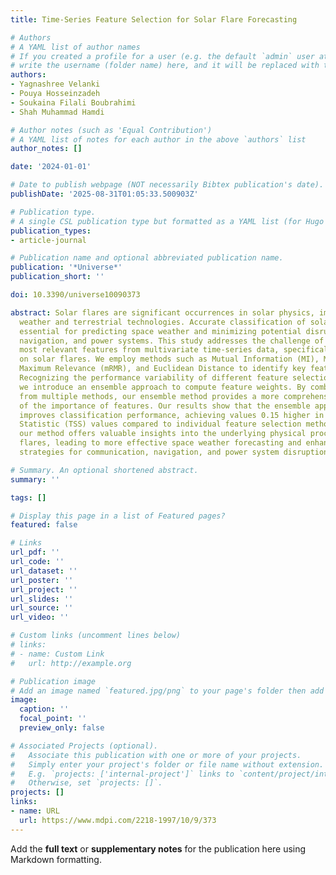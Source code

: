 ```yaml
---
title: Time-Series Feature Selection for Solar Flare Forecasting

# Authors
# A YAML list of author names
# If you created a profile for a user (e.g. the default `admin` user at `content/authors/admin/`), 
# write the username (folder name) here, and it will be replaced with their full name and linked to their profile.
authors:
- Yagnashree Velanki
- Pouya Hosseinzadeh
- Soukaina Filali Boubrahimi
- Shah Muhammad Hamdi

# Author notes (such as 'Equal Contribution')
# A YAML list of notes for each author in the above `authors` list
author_notes: []

date: '2024-01-01'

# Date to publish webpage (NOT necessarily Bibtex publication's date).
publishDate: '2025-08-31T01:05:33.500903Z'

# Publication type.
# A single CSL publication type but formatted as a YAML list (for Hugo requirements).
publication_types:
- article-journal

# Publication name and optional abbreviated publication name.
publication: '*Universe*'
publication_short: ''

doi: 10.3390/universe10090373

abstract: Solar flares are significant occurrences in solar physics, impacting space
  weather and terrestrial technologies. Accurate classification of solar flares is
  essential for predicting space weather and minimizing potential disruptions to communication,
  navigation, and power systems. This study addresses the challenge of selecting the
  most relevant features from multivariate time-series data, specifically focusing
  on solar flares. We employ methods such as Mutual Information (MI), Minimum Redundancy
  Maximum Relevance (mRMR), and Euclidean Distance to identify key features for classification.
  Recognizing the performance variability of different feature selection techniques,
  we introduce an ensemble approach to compute feature weights. By combining outputs
  from multiple methods, our ensemble method provides a more comprehensive understanding
  of the importance of features. Our results show that the ensemble approach significantly
  improves classification performance, achieving values 0.15 higher in True Skill
  Statistic (TSS) values compared to individual feature selection methods. Additionally,
  our method offers valuable insights into the underlying physical processes of solar
  flares, leading to more effective space weather forecasting and enhanced mitigation
  strategies for communication, navigation, and power system disruptions.

# Summary. An optional shortened abstract.
summary: ''

tags: []

# Display this page in a list of Featured pages?
featured: false

# Links
url_pdf: ''
url_code: ''
url_dataset: ''
url_poster: ''
url_project: ''
url_slides: ''
url_source: ''
url_video: ''

# Custom links (uncomment lines below)
# links:
# - name: Custom Link
#   url: http://example.org

# Publication image
# Add an image named `featured.jpg/png` to your page's folder then add a caption below.
image:
  caption: ''
  focal_point: ''
  preview_only: false

# Associated Projects (optional).
#   Associate this publication with one or more of your projects.
#   Simply enter your project's folder or file name without extension.
#   E.g. `projects: ['internal-project']` links to `content/project/internal-project/index.md`.
#   Otherwise, set `projects: []`.
projects: []
links:
- name: URL
  url: https://www.mdpi.com/2218-1997/10/9/373
---
```


Add the **full text** or **supplementary notes** for the publication here using Markdown formatting.
